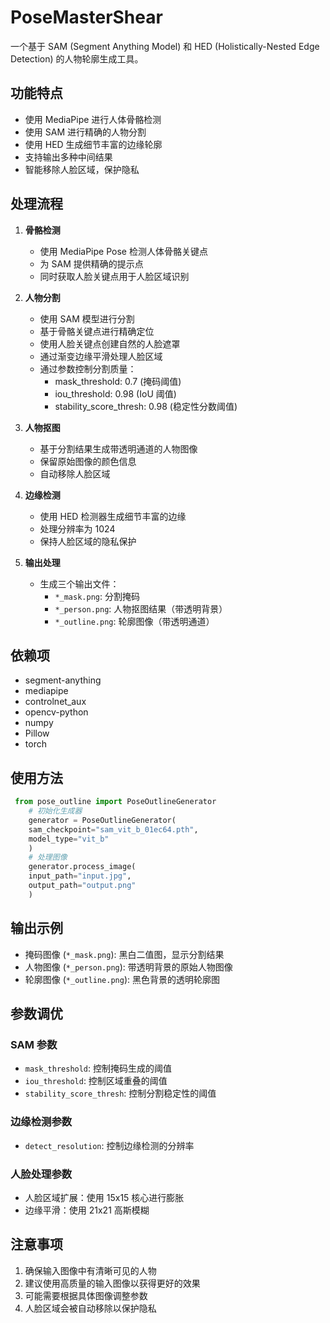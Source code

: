 # PoseMasterShear

一个基于 SAM (Segment Anything Model) 和 HED (Holistically-Nested Edge Detection) 的人物轮廓生成工具。

## 功能特点

- 使用 MediaPipe 进行人体骨骼检测
- 使用 SAM 进行精确的人物分割
- 使用 HED 生成细节丰富的边缘轮廓
- 支持输出多种中间结果
- 智能移除人脸区域，保护隐私

## 处理流程

1. **骨骼检测**
   - 使用 MediaPipe Pose 检测人体骨骼关键点
   - 为 SAM 提供精确的提示点
   - 同时获取人脸关键点用于人脸区域识别

2. **人物分割**
   - 使用 SAM 模型进行分割
   - 基于骨骼关键点进行精确定位
   - 使用人脸关键点创建自然的人脸遮罩
   - 通过渐变边缘平滑处理人脸区域
   - 通过参数控制分割质量：
     - mask_threshold: 0.7 (掩码阈值)
     - iou_threshold: 0.98 (IoU 阈值)
     - stability_score_thresh: 0.98 (稳定性分数阈值)

3. **人物抠图**
   - 基于分割结果生成带透明通道的人物图像
   - 保留原始图像的颜色信息
   - 自动移除人脸区域

4. **边缘检测**
   - 使用 HED 检测器生成细节丰富的边缘
   - 处理分辨率为 1024
   - 保持人脸区域的隐私保护

5. **输出处理**
   - 生成三个输出文件：
     - `*_mask.png`: 分割掩码
     - `*_person.png`: 人物抠图结果（带透明背景）
     - `*_outline.png`: 轮廓图像（带透明通道）

## 依赖项

- segment-anything
- mediapipe
- controlnet_aux
- opencv-python
- numpy
- Pillow
- torch

## 使用方法

``` python
 from pose_outline import PoseOutlineGenerator
    # 初始化生成器
    generator = PoseOutlineGenerator(
    sam_checkpoint="sam_vit_b_01ec64.pth",
    model_type="vit_b"
    )
    # 处理图像
    generator.process_image(
    input_path="input.jpg",
    output_path="output.png"
    )
```

## 输出示例

- 掩码图像 (`*_mask.png`): 黑白二值图，显示分割结果
- 人物图像 (`*_person.png`): 带透明背景的原始人物图像
- 轮廓图像 (`*_outline.png`): 黑色背景的透明轮廓图

## 参数调优

### SAM 参数

- `mask_threshold`: 控制掩码生成的阈值
- `iou_threshold`: 控制区域重叠的阈值
- `stability_score_thresh`: 控制分割稳定性的阈值

### 边缘检测参数

- `detect_resolution`: 控制边缘检测的分辨率

### 人脸处理参数

- 人脸区域扩展：使用 15x15 核心进行膨胀
- 边缘平滑：使用 21x21 高斯模糊

## 注意事项

1. 确保输入图像中有清晰可见的人物
2. 建议使用高质量的输入图像以获得更好的效果
3. 可能需要根据具体图像调整参数
4. 人脸区域会被自动移除以保护隐私
